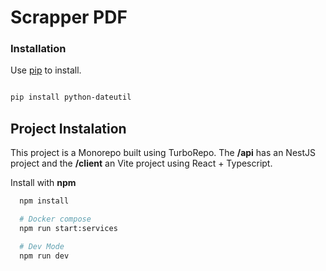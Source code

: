 # Scrapper PDF

### Installation

Use [pip](https://pip.pypa.io/en/stable/) to install.

```bash

pip install python-dateutil

```

## Project Instalation

This project is a Monorepo built using TurboRepo. The **/api** has an NestJS project and the **/client** an Vite project using React + Typescript.

Install with **npm**

```bash
  npm install

  # Docker compose
  npm run start:services

  # Dev Mode
  npm run dev
```
